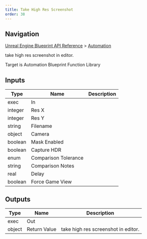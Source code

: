 ```yaml
---
title: Take High Res Screenshot
order: 38
---
```

## Navigation

[Unreal Engine Blueprint API Reference](https://dev.epicgames.com/documentation/en-us/unreal-engine/BlueprintAPI) > [Automation](https://dev.epicgames.com/documentation/en-us/unreal-engine/BlueprintAPI/Automation)

take high res screenshot in editor.

Target is Automation Blueprint Function Library

## Inputs

| Type | Name | Description |
| --- | --- | --- |
| exec | In |  |
| integer | Res X |  |
| integer | Res Y |  |
| string | Filename |  |
| object | Camera |  |
| boolean | Mask Enabled |  |
| boolean | Capture HDR |  |
| enum | Comparison Tolerance |  |
| string | Comparison Notes |  |
| real | Delay |  |
| boolean | Force Game View |  |

## Outputs

| Type | Name | Description |
| --- | --- | --- |
| exec | Out |  |
| object | Return Value | take high res screenshot in editor. |
